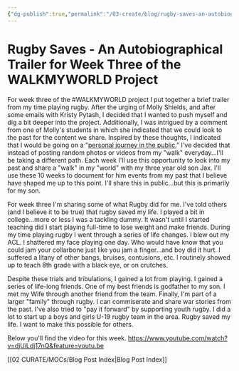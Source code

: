 ```yaml
---
{"dg-publish":true,"permalink":"/03-create/blog/rugby-saves-an-autobiographical-trailer-for-week-three-of-the-walkmyworld-project/","title":"Rugby Saves - An Autobiographical Trailer for Week Three of the #WALKMYWORLD Project","tags":["walkmyworld"]}
---
```


# Rugby Saves - An Autobiographical Trailer for Week Three of the WALKMYWORLD Project

For week three of the #WALKMYWORLD project I put together a brief trailer from my time playing rugby. After the urging of Molly Shields, and after some emails with Kristy Pytash, I decided that I wanted to push myself and dig a bit deeper into the project. Additionally, I was intrigued by a comment from one of Molly's students in which she indicated that we could look to the past for the content we share. Inspired by these thoughts, I indicated that I would be going on a "[personal journey in the public.](http://wiobyrne.com/reflections-from-week-two-of-the-walkmyworld-project/)" I've decided that instead of posting random photos or videos from my "walk" everyday...I'll be taking a different path. Each week I'll use this opportunity to look into my past and share a "walk" in my "world" with my three year old son Jax. I'll use these 10 weeks to document for him events from my past that I believe have shaped me up to this point. I'll share this in public...but this is primarily for my son.

For week three I'm sharing some of what Rugby did for me. I've told others (and I believe it to be true) that rugby saved my life. I played a bit in college...more or less I was a tackling dummy. It wasn't until I started teaching did I start playing full-time to lose weight and make friends. During my time playing rugby I went through a series of life changes. I blew out my ACL. I shattered my face playing one day. Who would have know that you could jam your collarbone just like you jam a finger...and boy did it hurt. I suffered a litany of other bangs, bruises, contusions, etc. I routinely showed up to teach 8th grade with a black eye, or on crutches.

Despite these trials and tribulations, I gained a lot from playing. I gained a series of life-long friends. One of my best friends is godfather to my son. I met my Wife through another friend from the team. Finally, I'm part of a larger "family" through rugby. I can commiserate and share war stories from the past. I've also tried to "pay it forward" by supporting youth rugby. I did a lot to start up a boys and girls U-19 rugby team in the area. Rugby saved my life. I want to make this possible for others.

Below you'll find the video for this week. https://www.youtube.com/watch?v=djUiLdj17nQ&feature=youtu.be

[[02 CURATE/MOCs/Blog Post Index\|Blog Post Index]]